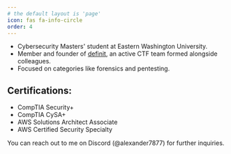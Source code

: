 ```yaml
---
# the default layout is 'page'
icon: fas fa-info-circle
order: 4
---
```


- Cybersecurity Masters' student at Eastern Washington University. 
- Member and founder of [definit](https://ctftime.org/team/280965), an active CTF team formed alongside colleagues.
- Focused on categories like forensics and pentesting.  

## Certifications:
- CompTIA Security+
- CompTIA CySA+
- AWS Solutions Architect Associate
- AWS Certified Security Specialty
  

You can reach out to me on Discord (@alexander7877) for further inquiries.

